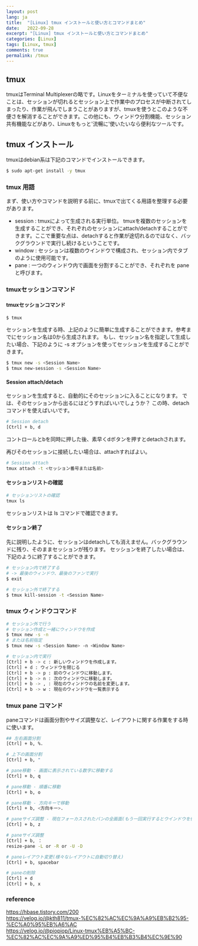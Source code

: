 ```yaml
---
layout: post
lang: ja
title:  "[Linux] tmux インストールと使い方とコマンドまとめ"
date:   2022-09-28
excerpt: "[Linux] tmux インストールと使い方とコマンドまとめ"
categories: [Linux]
tags: [Linux, tmux]
comments: true
permalink: /tmux
---
```


## tmux
tmuxはTerminal Multiplexerの略です。Linuxをターミナルを使っていて不便なことは、セッションが切れるとセッション上で作業中のプロセスが中断されてしまったり、作業が飛んでしまうことがありますが、tmuxを使うとこのような不便さを解消することができます。この他にも、ウィンドウ分割機能、セッション共有機能などがあり、Linuxをもっと'流暢に'使いたいなら便利なツールです。



## tmux インストール
tmuxはdebian系は下記のコマンドでインストールできます。
```bash
$ sudo apt-get install -y tmux
```



### tmux 用語

まず、使い方やコマンドを説明する前に、tmuxで出てくる用語を整理する必要があります。

* session : tmuxによって生成される実行単位。 tmuxを複数のセッションを生成することができ、それぞれのセッションにattach/detachすることができます。ここで重要な点は、detachすると作業が途切れるのではなく、バックグラウンドで実行し続けるということです。
* window : セッションは複数のウインドウで構成され、セッション内でタブのように使用可能です。
* pane : 一つのウィンドウ内で画面を分割することができ、それぞれを pane と呼びます。


### tmuxセッションコマンド
#### tmuxセッションコマンド
```bash
$ tmux
```
セッションを生成する時、上記のように簡単に生成することができます。参考までにセッション名は0から生成されます。
もし、セッション名を指定して生成したい場合、下記のように -s オプションを使ってセッションを生成することができます。

```bash
$ tmux new -s <Session Name>
$ tmux new-session -s <Session Name>
```

#### Session attach/detach

セッションを生成すると、自動的にそのセッションに入ることになります。
では、そのセッションから出るにはどうすればいいでしょうか？ この時、detachコマンドを使えばいいです。

```bash
# Session detach
[Ctrl] + b, d
```
コントロールとbを同時に押した後、素早くdボタンを押すとdetachされます。

再びそのセッションに接続したい場合は、attachすればよい。

```bash
# Session attach
tmux attach -t <セッション番号または名前>
```

#### セッションリストの確認
```bash
# セッションリストの確認
tmux ls
```
セッションリストは ls コマンドで確認できます。


#### セッション終了
先に説明したように、セッションはdetachしても消えません。バックグラウンドに残り、そのままセッションが残ります。
セッションを終了したい場合は、下記のように終了することができます。

```bash
# セッション内で終了する
# -> 最後のウィンドウ、最後のファンで実行
$ exit
```
```bash
# セッション外で終了する
$ tmux kill-session -t <Session Name>
```

### tmux ウィンドウコマンド
```bash
# セッション外で行う
# セッション作成と一緒にウィンドウを作成
$ tmux new -s -n
# または名前指定
$ tmux new -s <Session Name> -n <Window Name>
```

```bash
# セッション内で実行
[Ctrl] + b -> c : 新しいウィンドウを作成します。
[Ctrl] + d : ウィンドウを閉じる
[Ctrl] + b -> p : 前のウィンドウに移動します。
[Ctrl] + b -> n : 次のウィンドウに移動します。
[Ctrl] + b -> , : 現在のウィンドウの名前を変更します。
[Ctrl] + b -> w : 現在のウィンドウを一覧表示する
```



### tmux pane コマンド
paneコマンドは画面分割やサイズ調整など、レイアウトに関する作業をする時に使います。

```bash
## 左右画面分割
[Ctrl] + b, %.
```

```bash
# 上下の画面分割
[Ctrl] + b, "
```

```bash
# pane移動 - 画面に表示されている数字に移動する
[Ctrl] + b, q

# pane移動 - 順番に移動
[Ctrl] + b, o

# pane移動 - 方向キーで移動
[Ctrl] + b, <方向キー>.
```
```bash
# paneサイズ調整 - 現在フォーカスされたパンの全画面(もう一回実行するとウインドウを復元)
[Ctrl] + b, z
```
```bash
# paneサイズ調整
[Ctrl] + b, ：
resize-pane -L or -R or -U -D
```
```bash
# paneレイアウト変更(様々なレイアウトに自動切り替え)
[Ctrl] + b, spacebar
``` 
```bash
# paneの削除
[Ctrl] + d
[Ctrl] + b, x
```


### reference
https://hbase.tistory.com/200  
https://velog.io/@kth811/tmux-%EC%82%AC%EC%9A%A9%EB%B2%95-%EC%A0%95%EB%A6%AC  
https://velog.io/@piopiop/Linux-tmux%EB%A5%BC-%EC%82%AC%EC%9A%A9%ED%95%B4%EB%B3%B4%EC%9E%90  